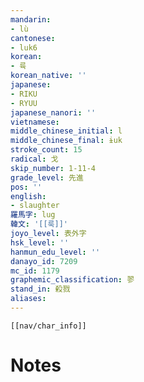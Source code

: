 ```yaml
---
mandarin:
- lù
cantonese:
- luk6
korean:
- 륙
korean_native: ''
japanese:
- RIKU
- RYUU
japanese_nanori: ''
vietnamese:
middle_chinese_initial: l
middle_chinese_final: ɨuk
stroke_count: 15
radical: 戈
skip_number: 1-11-4
grade_level: 先進
pos: ''
english:
- slaughter
羅馬字: lug
韓文: '[[룩]]'
joyo_level: 表外字
hsk_level: ''
hanmun_edu_level: ''
danayo_id: 7209
mc_id: 1179
graphemic_classification: 翏
stand_in: 殺戮
aliases:
---
```

```meta-bind-embed
[[nav/char_info]]
```

# Notes
